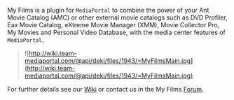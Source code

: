 My Films is a plugin for `MediaPortal` to combine the power of your Ant Movie Catalog (AMC) or other external movie catalogs such as DVD Profiler,  Eax Movie Catalog, eXtreme Movie Manager (XMM), Movie Collector Pro, My Movies and Personal Video Database, with the media center features of `MediaPortal`.

> ![http://wiki.team-mediaportal.com/@api/deki/files/1943/=MyFilmsMain.jpg](http://wiki.team-mediaportal.com/@api/deki/files/1943/=MyFilmsMain.jpg)

For further details see our [Wiki](http://wiki.team-mediaportal.com/1_MEDIAPORTAL_1/17_Extensions/3_Plugins/My_Films) or contact us in the My Films [Forum](http://forum.team-mediaportal.com/my-films-164/).